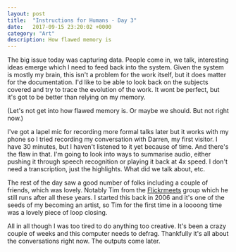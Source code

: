```yaml
---
layout: post
title:  "Instructions for Humans - Day 3"
date:   2017-09-15 23:20:02 +0000
category: "Art"
description: How flawed memory is
---
```


The big issue today was capturing data. People come in, we talk, interesting ideas emerge which I need to feed back into the system. Given the system is mostly my brain, this isn't a problem for the work itself, but it does matter for the documentation. I'd like to be able to look back on the subjects covered and try to trace the evolution of the work. It wont be perfect, but it's got to be better than relying on my memory. 

(Let's not get into how flawed memory is. Or maybe we should. But not right now.)

I've got a lapel mic for recording more formal talks later but it works with my phone so I tried recording my conversation with Darren, my first visitor. I have 30 minutes, but I haven't listened to it yet because of time. And there's the flaw in that. I'm going to look into ways to summarise audio, either pushing it through speech recognition or playing it back at 4x speed. I don't need a transcription, just the highlights. What did we talk about, etc. 

The rest of the day saw a good number of folks including a couple of friends, which was lovely. Notably Tim from the [Flickrmeets](https://www.flickr.com/groups/birmingham_flickrmeets/) group which he still runs after all these years. I started this back in 2006 and it's one of the seeds of my becoming an artist, so Tim for the first time in a loooong time was a lovely piece of loop closing. 

All in all though I was too tired to do anything too creative. It's been a crazy couple of weeks and this computer needs to defrag. Thankfully it's all about the conversations right now. The outputs come later. 